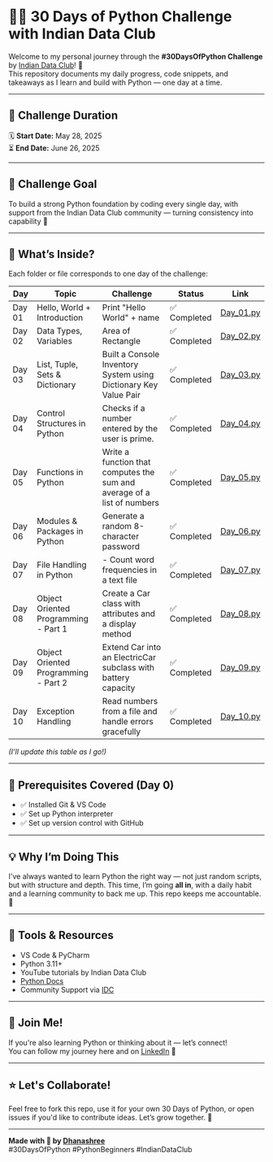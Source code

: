 # 👩‍💻 30 Days of Python Challenge with Indian Data Club

Welcome to my personal journey through the **#30DaysOfPython Challenge** by [Indian Data Club](https://indiandataclub.com/)! 🚀  
This repository documents my daily progress, code snippets, and takeaways as I learn and build with Python — one day at a time.

---

## 📅 Challenge Duration
🗓️ **Start Date:** May 28, 2025  
⏳ **End Date:** June 26, 2025

---

## 🎯 Challenge Goal
To build a strong Python foundation by coding every single day, with support from the Indian Data Club community — turning consistency into capability 💪

---

## 🧠 What’s Inside?

Each folder or file corresponds to one day of the challenge:

| Day | Topic | Challenge | Status | Link |
|-----|-------|--------|------|------|
| Day 01 | Hello, World + Introduction | Print "Hello World" + name |✅ Completed| [Day_01.py](Day%2001/Day_01.py)|
| Day 02 | Data Types, Variables | Area of Rectangle |✅ Completed|  [Day_02.py](Day%2002/Day_02.py)|
| Day 03 | List, Tuple, Sets & Dictionary | Built a Console Inventory System using Dictionary Key Value Pair |✅ Completed|  [Day_03.py](Day%2003/Day_03.py)|
| Day 04 | Control Structures in Python | Checks if a number entered by the user is prime. |✅ Completed| [Day_04.py](Day%2004/Day_04.py)|
| Day 05 | Functions in Python |Write a function that computes the sum and average of a list of numbers | ✅ Completed | [Day_05.py](Day%2005/Day_05.py)|
| Day 06 | Modules & Packages in Python | Generate a random 8-character password |✅ Completed| [Day_06.py](Day%2006/Day_06.py)|
| Day 07 | File Handling in Python | - Count word frequencies in a text file |✅ Completed| [Day_07.py](Day%2007/Day_07.py)|
|Day 08 | Object Oriented Programming - Part 1| Create a Car class with attributes and a display method|✅ Completed| [Day_08.py](Day%2008/Day_08.py)|
|Day 09 | Object Oriented Programming - Part 2| Extend Car into an ElectricCar subclass with battery capacity|✅ Completed| [Day_09.py](Day%2009/Day_09.py)|
|Day 10 | Exception Handling|Read numbers from a file and handle errors gracefully|✅ Completed| [Day_10.py](Day%2010/Day_10.py)|

_(I’ll update this table as I go!)_

---

## 🔧 Prerequisites Covered (Day 0)
- ✅ Installed Git & VS Code
- ✅ Set up Python interpreter
- ✅ Set up version control with GitHub

---

## 💡 Why I’m Doing This
I've always wanted to learn Python the right way — not just random scripts, but with structure and depth. This time, I’m going **all in**, with a daily habit and a learning community to back me up. This repo keeps me accountable. 🧾

---

## 📌 Tools & Resources
- VS Code & PyCharm
- Python 3.11+
- YouTube tutorials by Indian Data Club
- [Python Docs](https://docs.python.org/3/)
- Community Support via [IDC](https://indiandataclub.com/)

---

## 📢 Join Me!
If you're also learning Python or thinking about it — let’s connect!  
You can follow my journey here and on [LinkedIn](https://www.linkedin.com/in/dhanashree-sr/) 💙

---

## ⭐ Let's Collaborate!
Feel free to fork this repo, use it for your own 30 Days of Python, or open issues if you'd like to contribute ideas. Let’s grow together. 🌱

---

**Made with 💙 by [Dhanashree](https://dhanashreesr.vercel.app/)**  
#30DaysOfPython #PythonBeginners #IndianDataClub
